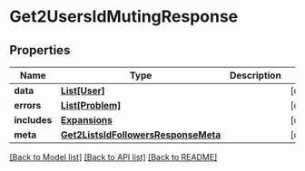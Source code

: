 # Get2UsersIdMutingResponse


## Properties
Name | Type | Description | Notes
------------ | ------------- | ------------- | -------------
**data** | [**List[User]**](User.md) |  | [optional] 
**errors** | [**List[Problem]**](Problem.md) |  | [optional] 
**includes** | [**Expansions**](Expansions.md) |  | [optional] 
**meta** | [**Get2ListsIdFollowersResponseMeta**](Get2ListsIdFollowersResponseMeta.md) |  | [optional] 

[[Back to Model list]](../README.md#documentation-for-models) [[Back to API list]](../README.md#documentation-for-api-endpoints) [[Back to README]](../README.md)


